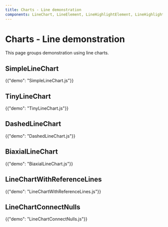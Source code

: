 ```yaml
---
title: Charts - Line demonstration
components: LineChart, LineElement, LineHighlightElement, LineHighlightPlot, LinePlot, MarkElement, MarkPlot
---
```


# Charts - Line demonstration

<p class="description">This page groups demonstration using line charts.</p>

## SimpleLineChart

{{"demo": "SimpleLineChart.js"}}

## TinyLineChart

{{"demo": "TinyLineChart.js"}}

## DashedLineChart

{{"demo": "DashedLineChart.js"}}

## BiaxialLineChart

{{"demo": "BiaxialLineChart.js"}}

## LineChartWithReferenceLines

{{"demo": "LineChartWithReferenceLines.js"}}

## LineChartConnectNulls

{{"demo": "LineChartConnectNulls.js"}}
